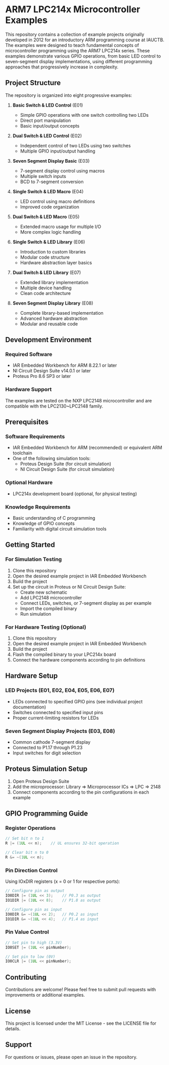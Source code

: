 # ARM7 LPC214x Microcontroller Examples

This repository contains a collection of example projects originally developed in 2012 for an introductory ARM programming course at IAUCTB. The examples were designed to teach fundamental concepts of microcontroller programming using the ARM7 LPC214x series. These examples demonstrate various GPIO operations, from basic LED control to seven-segment display implementations, using different programming approaches that progressively increase in complexity.

## Project Structure

The repository is organized into eight progressive examples:

1. **Basic Switch & LED Control** (E01)

   - Simple GPIO operations with one switch controlling two LEDs
   - Direct port manipulation
   - Basic input/output concepts

2. **Dual Switch & LED Control** (E02)

   - Independent control of two LEDs using two switches
   - Multiple GPIO input/output handling

3. **Seven Segment Display Basic** (E03)

   - 7-segment display control using macros
   - Multiple switch inputs
   - BCD to 7-segment conversion

4. **Single Switch & LED Macro** (E04)

   - LED control using macro definitions
   - Improved code organization

5. **Dual Switch & LED Macro** (E05)

   - Extended macro usage for multiple I/O
   - More complex logic handling

6. **Single Switch & LED Library** (E06)

   - Introduction to custom libraries
   - Modular code structure
   - Hardware abstraction layer basics

7. **Dual Switch & LED Library** (E07)

   - Extended library implementation
   - Multiple device handling
   - Clean code architecture

8. **Seven Segment Display Library** (E08)
   - Complete library-based implementation
   - Advanced hardware abstraction
   - Modular and reusable code

## Development Environment

### Required Software

- IAR Embedded Workbench for ARM 8.22.1 or later
- NI Circuit Design Suite v14.0.1 or later
- Proteus Pro 8.6 SP3 or later

### Hardware Support

The examples are tested on the NXP LPC2148 microcontroller and are compatible with the LPC2130~LPC2148 family.

## Prerequisites

### Software Requirements

- IAR Embedded Workbench for ARM (recommended) or equivalent ARM toolchain
- One of the following simulation tools:
  - Proteus Design Suite (for circuit simulation)
  - NI Circuit Design Suite (for circuit simulation)

### Optional Hardware

- LPC214x development board (optional, for physical testing)

### Knowledge Requirements

- Basic understanding of C programming
- Knowledge of GPIO concepts
- Familiarity with digital circuit simulation tools

## Getting Started

### For Simulation Testing

1. Clone this repository
2. Open the desired example project in IAR Embedded Workbench
3. Build the project
4. Set up the circuit in Proteus or NI Circuit Design Suite:
   - Create new schematic
   - Add LPC2148 microcontroller
   - Connect LEDs, switches, or 7-segment display as per example
   - Import the compiled binary
   - Run simulation

### For Hardware Testing (Optional)

1. Clone this repository
2. Open the desired example project in IAR Embedded Workbench
3. Build the project
4. Flash the compiled binary to your LPC214x board
5. Connect the hardware components according to pin definitions

## Hardware Setup

### LED Projects (E01, E02, E04, E05, E06, E07)

- LEDs connected to specified GPIO pins (see individual project documentation)
- Switches connected to specified input pins
- Proper current-limiting resistors for LEDs

### Seven Segment Display Projects (E03, E08)

- Common cathode 7-segment display
- Connected to P1.17 through P1.23
- Input switches for digit selection

## Proteus Simulation Setup

1. Open Proteus Design Suite
2. Add the microprocessor: Library => Microprocessor ICs => LPC => 2148
3. Connect components according to the pin configurations in each example

## GPIO Programming Guide

### Register Operations

```c
// Set bit n to 1
R |= (1UL << n);    // UL ensures 32-bit operation

// Clear bit n to 0
R &= ~(1UL << n);
```

### Pin Direction Control

Using IOxDIR registers (x = 0 or 1 for respective ports):

```c
// Configure pin as output
IO0DIR |= (1UL << 3);    // P0.3 as output
IO1DIR |= (1UL << 8);    // P1.8 as output

// Configure pin as input
IO0DIR &= ~(1UL << 2);   // P0.2 as input
IO1DIR &= ~(1UL << 4);   // P1.4 as input
```

### Pin Value Control

```c
// Set pin to high (3.3V)
IO0SET |= (1UL << pinNumber);

// Set pin to low (0V)
IO0CLR |= (1UL << pinNumber);
```

## Contributing

Contributions are welcome! Please feel free to submit pull requests with improvements or additional examples.

## License

This project is licensed under the MIT License - see the LICENSE file for details.

## Support

For questions or issues, please open an issue in the repository.
